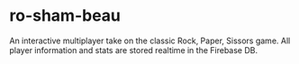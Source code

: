 # ro-sham-beau
An interactive multiplayer take on the classic Rock, Paper, Sissors game.  All player information and stats are stored realtime in the Firebase DB.
